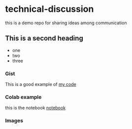 # technical-discussion
this is a demo repo for sharing ideas among communication

## This is a second heading

* one
* two
* three

### Gist

This is a good example of [my code](https://gist.github.com/methasantosa/7e1238aacab6c50c1a79e443af5f4f58) 

### Colab example

this is the notebook [notebook](https://colab.research.google.com/github/methasantosa/technical-discussion/blob/main/Tweet_Sentiment_Extraction.ipynb)

### Images
